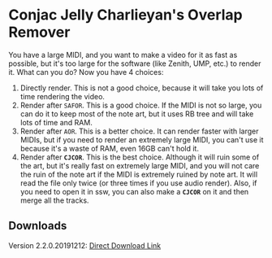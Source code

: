 # Conjac Jelly Charlieyan's Overlap Remover
You have a large MIDI, and you want to make a video for it as fast as possible, but it's too large for the software (like Zenith, UMP, etc.) to render it. What can you do? Now you have 4 choices:
1. Directly render. This is not a good choice, because it will take you lots of time rendering the video.
2. Render after `SAFOR`. This is a good choice. If the MIDI is not so large, you can do it to keep most of the note art, but it uses RB tree and will take lots of time and RAM.
3. Render after `AOR`. This is a better choice. It can render faster with larger MIDIs, but if you need to render an extremely large MIDI, you can't use it because it's a waste of RAM, even 16GB can't hold it.
4. Render after **`CJCOR`**. This is the best choice. Although it will ruin some of the art, but it's really fast on extremely large MIDI, and you will not care the ruin of the note art if the MIDI is extremely ruined by note art. It will read the file only twice (or three times if you use audio render). Also, if you need to open it in ssw, you can also make a **`CJCOR`** on it and then merge all the tracks.

## Downloads
Version 2.2.0.20191212: [Direct Download Link](https://cdn.discordapp.com/attachments/638201006420656148/654488913242750989/CJCOR.exe)
